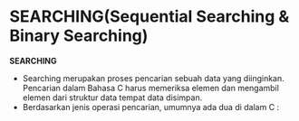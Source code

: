 # SEARCHING(Sequential Searching & Binary Searching)
**SEARCHING**
<br/>
- Searching merupakan proses pencarian sebuah data yang diinginkan. Pencarian dalam Bahasa C harus memeriksa elemen dan mengambil elemen dari struktur data tempat data disimpan. 
- Berdasarkan jenis operasi pencarian, umumnya ada dua di dalam C :
